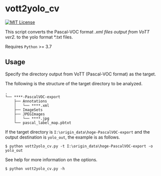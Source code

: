 
# vott2yolo_cv

[![MIT License](http://img.shields.io/badge/license-MIT-blue.svg?style=flat)](LICENSE)

This script converts the Pascal-VOC format *.xml files output from VoTT ver2.* to the yolo format *.txt files.


Requires `Python` >= 3.7 

## Usage

Specify the directory output from VoTT (Pascal-VOC format) as the target.

The following is the structure of the target directory to be analyzed.
```
.
└── ****-PascalVOC-export
    ├── Annotations
    │   └── ****.xml
    ├── ImageSets
    ├── JPEGImages
    │   └── ****.jpg
    └── pascal_label_map.pbtxt
```

If the target directory is `I:\origin_data\hoge-PascalVOC-export` and the output destination is `yolo_out`, the example is as follows. 

```commandline
$ python vott2yolo_cv.py -t I:\origin_data\hoge-PascalVOC-export -o yolo_out
```

See help for more information on the options.

```commandline
$ python vott2yolo_cv.py -h
```






